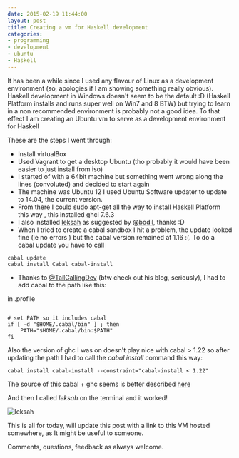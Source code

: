 ```yaml
---
date: 2015-02-19 11:44:00
layout: post
title: Creating a vm for Haskell development
categories:
- programming 
- development
- ubuntu
- Haskell
---
```


It has been a while since I used any flavour of Linux as a development environment (so, apologies if I am showing something really obvious). Haskell development in Windows doesn't seem to be the default :D (Haskell Platform installs and runs super well on Win7 and 8 BTW) but trying to learn in a non recommended environment is probably not a good idea. To that effect I am creating an Ubuntu vm to serve as a development environment for Haskell

These are the steps I went through: 

* Install virtualBox
* Used Vagrant to get a desktop Ubuntu (tho probably it would have been easier to just install from iso)
* I started of with a 64bit machine but something went wrong along the lines (convoluted) and decided to start again
* The machine was Ubuntu 12 I used Ubuntu Software updater to update to 14.04, the current version.
* From there I could sudo apt-get all the way to install Haskell Platform this way , this installed ghci 7.6.3
* I also installed [leksah](http://packages.ubuntu.com/trusty/leksah) as suggested by [@bodil](https://twitter.com/bodil), thanks :D
* When I tried to create a cabal sandbox I hit a problem, the update looked fine (ie no errors ) but the cabal version remained at 1.16 :(. To do a cabal update you have to call
```
cabal update
cabal install Cabal cabal-install 
```

* Thanks to [@TailCallingDev](https://twitter.com/tailcallingdev) (btw check out his blog, seriously), I had to add cabal to the path like this:

in .profile 

``` 

# set PATH so it includes cabal
if [ -d "$HOME/.cabal/bin" ] ; then
    PATH="$HOME/.cabal/bin:$PATH"
fi

```

Also the version of ghc I was on doesn't play nice with cabal > 1.22 so after updating the path I had to call the _cabal install_ command this way:


```
cabal install cabal-install --constraint="cabal-install < 1.22"
```

The source of this cabal + ghc seems is better described [here](https://github.com/kazu-yamamoto/ghc-mod/wiki/InconsistentCabalVersions#ghc--710-1)

And then I called _leksah_ on the terminal and it worked!

![leksah]({{site.url}}/images/leksah.jpg) 

This is all for today, will update this post with a link to this VM hosted somewhere, as It might be useful to someone.

Comments, questions, feedback as always welcome.